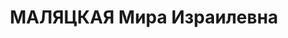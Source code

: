 ---
title: МАЛЯЦКАЯ Мира Израилевна
description: '1896 г. р., уроженка м. Камень Лепельского у. Витебской губ., член ВКП(б)
  в 1920–1935 гг., врач, аспирант Всесоюзного института экспериментальной медицины,
  проживала: г. Ленинград, наб. р. Карповки, д. 16, кв. 10. Арестована 4 февраля 1935
  г. Особым совещанием при НКВД СССР 5 февраля 1935 г. осуждена за «содействие контрреволюционной
  зиновьевской группе» на 3 года ссылки. Отбывала срок в Омской обл. Вторично арестована.
  Выездной сессией Военной коллегии Верховного суда СССР в г. Тюмень 6 мая 1937 г.
  осуждена по ст. ст. 17-58-8, 58-11 УК РСФСР на 10 лет тюрьмы. Отбывала срок в Ярославской
  тюрьме. Тройкой УНКВД Ярославской обл. 4 января 1938 г. приговорена по ст. ст. 17-58-8,
  58-11 к высшей мере наказания. Расстреляна в г. Ярославль 19 января 1938 г.'
---